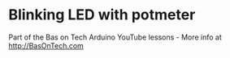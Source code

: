 # Blinking LED with potmeter
Part of the Bas on Tech Arduino YouTube lessons - More info at http://BasOnTech.com